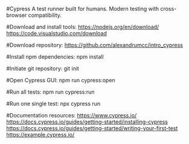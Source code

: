 #Cypress
A test runner built for humans.
Modern testing with cross-browser compatibility.

#Download and install tools:
https://nodejs.org/en/download/
https://code.visualstudio.com/download

#Download repository:
https://github.com/alexandrumcc/intro_cypress

#Install npm dependencies:
npm install

#Initiate git repository:
git init

#Open Cypress GUI:
npm run cypress:open

#Run all tests:
npm run cypress:run

#Run one single test:
npx cypress run

#Documentation resources:
https://www.cypress.io/
https://docs.cypress.io/guides/getting-started/installing-cypress
https://docs.cypress.io/guides/getting-started/writing-your-first-test
https://example.cypress.io/